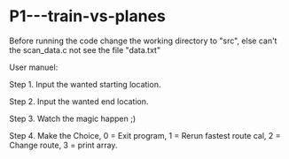 # P1---train-vs-planes


Before running the code change the working directory to "src", else can't the scan_data.c not see the file "data.txt"

User manuel: 

Step 1. Input the wanted starting location.

Step 2. Input the wanted end location.

Step 3. Watch the magic happen ;)

Step 4. Make the Choice, 
0 = Exit program, 
1 = Rerun fastest route cal, 
2 = Change route, 
3 = print array. 